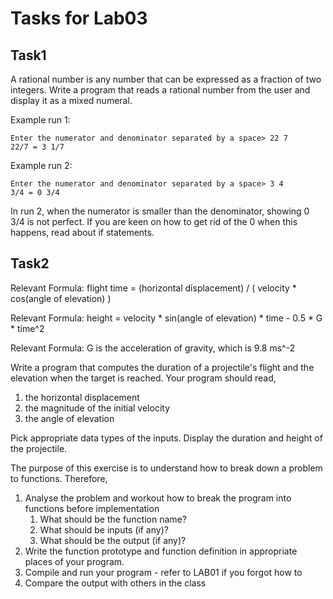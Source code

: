 # Tasks for Lab03

## Task1

A rational number is any number that can be expressed as a fraction of two integers. Write a program that reads a rational number from the user and display it as a mixed numeral.

Example run 1:

```log
Enter the numerator and denominator separated by a space> 22 7
22/7 = 3 1/7
```

Example run 2:

```log
Enter the numerator and denominator separated by a space> 3 4
3/4 = 0 3/4
```

In run 2, when the numerator is smaller than the denominator, showing 0 3/4 is not perfect. If you are keen on how to get rid of the 0 when this happens, read about if statements.

## Task2

Relevant Formula: flight time = (horizontal displacement) / ( velocity * cos(angle of elevation) )

Relevant Formula: height = velocity \* sin(angle of elevation) \* time - 0.5 \* G \* time^2

Relevant Formula: G is the acceleration of gravity, which is 9.8 ms^-2

Write a program that computes the duration of a projectile's flight and the elevation when the target is reached. Your program should read,

1. the horizontal displacement
2. the magnitude of the initial velocity
3. the angle of elevation

Pick appropriate data types of the inputs. Display the duration and height of the projectile.

The purpose of this exercise is to understand how to break down a problem to functions. Therefore,

1. Analyse the problem and workout how to break the program into functions before implementation
   1. What should be the function name?
   2. What should be inputs (if any)?
   3. What should be the output (if any)?
2. Write the function prototype and function definition in appropriate places of your program.
3. Compile and run your program - refer to LAB01 if you forgot how to
4. Compare the output with others in the class
